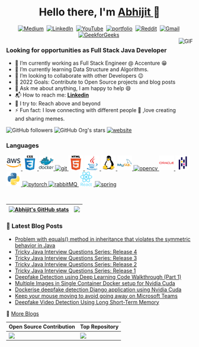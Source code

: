 
<p>
  <h1 align="center"><b>Hello there, I'm <a href="https://abhijitjadhav1998.github.io/" target="_blank">Abhijit </a>👋</b></h1>
</p>

<p align="center">  </p1>  
<a href="https://medium.com/@abhijithjadhav" target="_blank"><img src="https://img.shields.io/badge/Medium-12100E?style=for-the-badge&logo=medium&logoColor=white" alt="Medium" /></a>&nbsp;
<a href="https://www.linkedin.com/in/abhijitjadhav1998/" target="_blank"><img src="https://img.shields.io/badge/linkedin-%230077B5.svg?&style=for-the-badge&logo=linkedin&logoColor=white" alt="LinkedIn" /></a>&nbsp;
<a href="https://www.youtube.com/channel/UCUOtPYV4Qgte60iTOthh3Mg" target="_blank"><img src="https://img.shields.io/badge/YouTube-FF0000?style=for-the-badge&logo=youtube&logoColor=white" alt="YouTube" /></a>&nbsp;
<a href="https://abhijitjadhav1998.github.io/" target="_blank"><img src="https://img.shields.io/badge/Portfolio-Abhijit-brightgreen?style=for-the-badge&logo=appveyor" alt="portfolio" /></a>&nbsp;
<a href="https://www.reddit.com/user/abhijitjadhavaj" target="_blank"><img src="https://img.shields.io/badge/Reddit-FF4500?style=for-the-badge&logo=reddit&logoColor=white" alt="Reddit" /></a>&nbsp;
<a href="mailto:abhijit.jadhav1998@gmail.com?subject=Hello%20Abhijit"><img src="https://img.shields.io/badge/gmail-%23D14836.svg?&style=for-the-badge&logo=gmail&logoColor=white" alt="Gmail"/></a>&nbsp;
<a href="https://auth.geeksforgeeks.org/user/abhijitjadhav1998/articles" target="_blank"><img src="https://img.shields.io/badge/GeeksforGeeks-298D46?style=for-the-badge&logo=geeksforgeeks&logoColor=white" alt="GeekforGeeks" /></a>&nbsp;




<br>

<img align="right" height="270px" alt="GIF" src="https://i.pinimg.com/originals/e4/26/70/e426702edf874b181aced1e2fa5c6cde.gif" />

### Looking for opportunities as Full Stack Java Developer
- 🔭 I’m currently working as Full Stack Engineer @ Accenture :grin:
- 🌱 I’m currently learning Data Structure and Algorithms.
- 👯 I’m looking to collaborate with other Developers :wink:
- 🥅 2022 Goals: Contribute to Open Source projects and blog posts
- 💬 Ask me about anything, I am happy to help :smile:
- 📬 How to reach me: **[Linkedin](https://www.linkedin.com/in/abhijitjadhav1998/)**
- 🧗 I try to: Reach above and beyond 
- ⚡ Fun fact: I love connecting with different people :raised_hands: ,love creating and sharing memes.

![GitHub followers](https://img.shields.io/github/followers/abhijitjadhav1998?style=social)
![GitHub Org's stars](https://img.shields.io/github/stars/abhijitjadhav1998?style=social)
[![website](https://img.shields.io/badge/Portfolio-Abhijit-brightgreen)](https://abhijitjadhav1998.github.io/)

### Languages 
<p align="left"> <a href="https://aws.amazon.com" target="_blank" rel="noreferrer"> <img src="https://raw.githubusercontent.com/devicons/devicon/master/icons/amazonwebservices/amazonwebservices-original-wordmark.svg" alt="aws" width="40" height="40"/> </a> <a href="https://www.w3schools.com/css/" target="_blank" rel="noreferrer"> <img src="https://raw.githubusercontent.com/devicons/devicon/master/icons/css3/css3-original-wordmark.svg" alt="css3" width="40" height="40"/> </a> <a href="https://www.docker.com/" target="_blank" rel="noreferrer"> <img src="https://raw.githubusercontent.com/devicons/devicon/master/icons/docker/docker-original-wordmark.svg" alt="docker" width="40" height="40"/> </a> <a href="https://git-scm.com/" target="_blank" rel="noreferrer"> <img src="https://www.vectorlogo.zone/logos/git-scm/git-scm-icon.svg" alt="git" width="40" height="40"/> </a> <a href="https://www.w3.org/html/" target="_blank" rel="noreferrer"> <img src="https://raw.githubusercontent.com/devicons/devicon/master/icons/html5/html5-original-wordmark.svg" alt="html5" width="40" height="40"/> </a> <a href="https://www.java.com" target="_blank" rel="noreferrer"> <img src="https://raw.githubusercontent.com/devicons/devicon/master/icons/java/java-original.svg" alt="java" width="40" height="40"/> </a> <a href="https://www.linux.org/" target="_blank" rel="noreferrer"> <img src="https://raw.githubusercontent.com/devicons/devicon/master/icons/linux/linux-original.svg" alt="linux" width="40" height="40"/> </a> <a href="https://www.mysql.com/" target="_blank" rel="noreferrer"> <img src="https://raw.githubusercontent.com/devicons/devicon/master/icons/mysql/mysql-original-wordmark.svg" alt="mysql" width="40" height="40"/> </a> <a href="https://opencv.org/" target="_blank" rel="noreferrer"> <img src="https://www.vectorlogo.zone/logos/opencv/opencv-icon.svg" alt="opencv" width="40" height="40"/> </a> <a href="https://www.oracle.com/" target="_blank" rel="noreferrer"> <img src="https://raw.githubusercontent.com/devicons/devicon/master/icons/oracle/oracle-original.svg" alt="oracle" width="40" height="40"/> </a> <a href="https://pandas.pydata.org/" target="_blank" rel="noreferrer"> <img src="https://raw.githubusercontent.com/devicons/devicon/2ae2a900d2f041da66e950e4d48052658d850630/icons/pandas/pandas-original.svg" alt="pandas" width="40" height="40"/> </a> <a href="https://www.python.org" target="_blank" rel="noreferrer"> <img src="https://raw.githubusercontent.com/devicons/devicon/master/icons/python/python-original.svg" alt="python" width="40" height="40"/> </a> <a href="https://pytorch.org/" target="_blank" rel="noreferrer"> <img src="https://www.vectorlogo.zone/logos/pytorch/pytorch-icon.svg" alt="pytorch" width="40" height="40"/> </a> <a href="https://www.rabbitmq.com" target="_blank" rel="noreferrer"> <img src="https://www.vectorlogo.zone/logos/rabbitmq/rabbitmq-icon.svg" alt="rabbitMQ" width="40" height="40"/> </a> <a href="https://reactjs.org/" target="_blank" rel="noreferrer"> <img src="https://raw.githubusercontent.com/devicons/devicon/master/icons/react/react-original-wordmark.svg" alt="react" width="40" height="40"/> </a> <a href="https://spring.io/" target="_blank" rel="noreferrer"> <img src="https://www.vectorlogo.zone/logos/springio/springio-icon.svg" alt="spring" width="40" height="40"/> </a> </p>
<br>

<!-- <p><img align="left" src="https://github-readme-stats.vercel.app/api/top-langs?username=abhijitjadhav1998&show_icons=true&locale=en&layout=compact" alt="abhijitjadhav1998" /></p>
 -->
<!-- <p><img align="center" src="https://github-readme-streak-stats.herokuapp.com/?user=abhijitjadhav1998&" alt="abhijitjadhav1998" /></p>

[![Abhijit's GitHub stats](https://github-readme-stats.vercel.app/api?username=abhijitjadhav1998&hide=contribs,issues&show_icons=true)](https://github.com/anuraghazra/github-readme-stats) -->


| <a href="https://github.com/abhijitjadhav1998"><img align="center" src="https://github-readme-stats.vercel.app/api?username=abhijitjadhav1998&show_icons=true&include_all_commits=true&theme=buefy&hide_border=true&hide=issues,contribs" alt="Abhijit's GitHub stats" /></a> | <a href="https://github.com/abhijitjadhav1998"><img align="center" src="https://github-readme-streak-stats.herokuapp.com/?user=abhijitjadhav1998&layout=compact&theme=buefy&hide_border=true" /></a> |
| ------------- | ------------- |

<!-- | <a href="https://github.com/anuraghazra/github-readme-stats"><img align="center" src="https://github-readme-stats.vercel.app/api?username=anuraghazra&show_icons=true&include_all_commits=true&theme=buefy&hide_border=true" alt="Anurag's github stats" /></a> | <a href="https://github.com/anuraghazra/github-readme-stats"><img align="center" src="https://github-readme-stats.vercel.app/api/top-langs/?username=anuraghazra&layout=compact&theme=buefy&hide_border=true" /></a> |
| ------------- | ------------- | -->




###  📕  Latest Blog Posts
<!-- BLOG-POST-LIST:START -->
- [Problem with equals&lpar;&rpar; method in inheritance that violates the symmetric behavior in Java](https://abhijithjadhav.medium.com/problem-with-equals-method-in-inheritance-that-violates-the-symmetric-behavior-in-java-418b1b58d394?source=rss-d84b6adcd7dc------2)
- [Tricky Java Interview Questions Series: Release 4](https://abhijithjadhav.medium.com/tricky-java-interview-questions-series-release-4-d4bb62951b43?source=rss-d84b6adcd7dc------2)
- [Tricky Java Interview Questions Series: Release 3](https://abhijithjadhav.medium.com/tricky-java-interview-questions-series-release-3-5adf4b2d1abe?source=rss-d84b6adcd7dc------2)
- [Tricky Java Interview Questions Series: Release 2](https://abhijithjadhav.medium.com/tricky-java-interview-questions-series-release-2-88b05a665536?source=rss-d84b6adcd7dc------2)
- [Tricky Java Interview Questions Series: Release 1](https://abhijithjadhav.medium.com/tricky-java-interview-questions-series-release-1-edad8c84ca30?source=rss-d84b6adcd7dc------2)
- [Deepfake Detection using Deep Learning Code Walkthrough &lpar;Part 1&rpar;](https://abhijithjadhav.medium.com/deepfake-detection-using-deep-learning-code-walkthrough-part-1-b5e43d45e59c?source=rss-d84b6adcd7dc------2)
- [Multiple Images in Single Container Docker setup for Nvidia Cuda](https://abhijithjadhav.medium.com/multiple-images-in-single-container-docker-setup-for-nvidia-cuda-2f7d5548c2b0?source=rss-d84b6adcd7dc------2)
- [Dockerise deepfake detection Django application using Nvidia Cuda](https://abhijithjadhav.medium.com/dockerise-deepfake-detection-django-application-using-nvidia-cuda-40cdda3b6d38?source=rss-d84b6adcd7dc------2)
- [Keep your mouse moving to avoid going away on Microsoft Teams](https://abhijithjadhav.medium.com/keep-your-mouse-moving-to-avoid-going-away-on-microsoft-teams-8a7801313990?source=rss-d84b6adcd7dc------2)
- [Deepfake Video Detection Using Long Short-Term Memory](https://abhijithjadhav.medium.com/deepfake-video-detection-using-long-short-term-memory-df3674f83ecc?source=rss-d84b6adcd7dc------2)
<!-- BLOG-POST-LIST:END -->
🔖 [More Blogs](https://medium.com/@abhijithjadhav) 

| Open Source Contribution |Top Repository|
| ------------- | ------------- |
|<a href="https://github.com/experience-ml/cartoonize"><img align="center" src="https://github-readme-stats.vercel.app/api/pin/?username=experience-ml&repo=cartoonize&theme=buefy" /></a>|<a href="https://github.com/abhijitjadhav1998/Deepfake_detection_using_deep_learning"><img align="center" src="https://github-readme-stats.vercel.app/api/pin/?username=abhijitjadhav1998&repo=Deepfake_detection_using_deep_learning&theme=buefy" /></a>|
